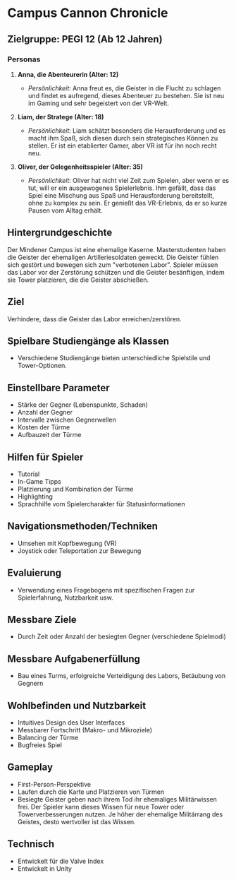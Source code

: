 # **C**ampus **C**annon **C**hronicle

## Zielgruppe: PEGI 12 (Ab 12 Jahren)

### Personas

1. **Anna, die Abenteurerin (Alter: 12)**
   - *Persönlichkeit*: Anna freut es, die Geister in die Flucht zu schlagen und findet es aufregend, dieses Abenteuer zu bestehen. Sie ist neu im Gaming und sehr begeistert von der VR-Welt.

2. **Liam, der Stratege (Alter: 18)**
   - *Persönlichkeit*: Liam schätzt besonders die Herausforderung und es macht ihm Spaß, sich diesen durch sein strategisches Können zu stellen. Er ist ein etablierter Gamer, aber VR ist für ihn noch recht neu.

3. **Oliver, der Gelegenheitsspieler (Alter: 35)**
   - *Persönlichkeit*: Oliver hat nicht viel Zeit zum Spielen, aber wenn er es tut, will er ein ausgewogenes Spielerlebnis. Ihm gefällt, dass das Spiel eine Mischung aus Spaß und Herausforderung bereitstellt, ohne zu komplex zu sein. Er genießt das VR-Erlebnis, da er so kurze Pausen vom Alltag erhält.

## Hintergrundgeschichte

Der Mindener Campus ist eine ehemalige Kaserne. Masterstudenten haben die Geister der ehemaligen Artilleriesoldaten geweckt. Die Geister fühlen sich gestört und bewegen sich zum "verbotenen Labor". Spieler müssen das Labor vor der Zerstörung schützen und die Geister besänftigen, indem sie Tower platzieren, die die Geister abschießen.

## Ziel

Verhindere, dass die Geister das Labor erreichen/zerstören.

## Spielbare Studiengänge als Klassen

- Verschiedene Studiengänge bieten unterschiedliche Spielstile und Tower-Optionen.

## Einstellbare Parameter

- Stärke der Gegner (Lebenspunkte, Schaden)
- Anzahl der Gegner
- Intervalle zwischen Gegnerwellen
- Kosten der Türme
- Aufbauzeit der Türme

## Hilfen für Spieler

- Tutorial
- In-Game Tipps
- Platzierung und Kombination der Türme
- Highlighting
- Sprachhilfe vom Spielercharakter für Statusinformationen

## Navigationsmethoden/Techniken

- Umsehen mit Kopfbewegung (VR)
- Joystick oder Teleportation zur Bewegung

## Evaluierung

- Verwendung eines Fragebogens mit spezifischen Fragen zur Spielerfahrung, Nutzbarkeit usw.

## Messbare Ziele

- Durch Zeit oder Anzahl der besiegten Gegner (verschiedene Spielmodi)

## Messbare Aufgabenerfüllung

- Bau eines Turms, erfolgreiche Verteidigung des Labors, Betäubung von Gegnern

## Wohlbefinden und Nutzbarkeit

- Intuitives Design des User Interfaces
- Messbarer Fortschritt (Makro- und Mikroziele)
- Balancing der Türme
- Bugfreies Spiel

## Gameplay

- First-Person-Perspektive
- Laufen durch die Karte und Platzieren von Türmen
- Besiegte Geister geben nach ihrem Tod ihr ehemaliges Militärwissen frei. Der Spieler kann dieses Wissen für neue Tower oder Towerverbesserungen nutzen. Je höher der ehemalige Militärrang des Geistes, desto wertvoller ist das Wissen.

## Technisch

- Entwickelt für die Valve Index
- Entwickelt in Unity

